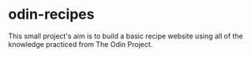 # odin-recipes

This small project's aim is to build a basic recipe website using all of the knowledge practiced from The Odin Project.